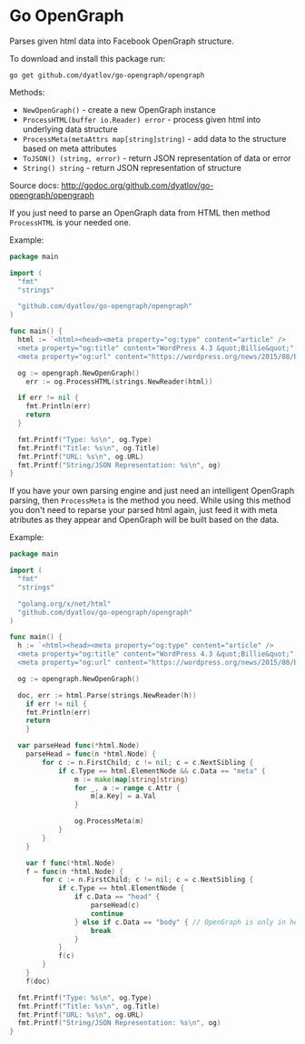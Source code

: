 Go OpenGraph
===

Parses given html data into Facebook OpenGraph structure.

To download and install this package run:

`go get github.com/dyatlov/go-opengraph/opengraph`

Methods:

 * `NewOpenGraph()` - create a new OpenGraph instance
 * `ProcessHTML(buffer io.Reader) error` - process given html into underlying data structure
 * `ProcessMeta(metaAttrs map[string]string)` - add data to the structure based on meta attributes
 * `ToJSON() (string, error)` - return JSON representation of data or error
 * `String() string` - return JSON representation of structure

Source docs: http://godoc.org/github.com/dyatlov/go-opengraph/opengraph

If you just need to parse an OpenGraph data from HTML then method `ProcessHTML` is your needed one.

Example:

```go
package main

import (
  "fmt"
  "strings"

  "github.com/dyatlov/go-opengraph/opengraph"
)

func main() {
  html := `<html><head><meta property="og:type" content="article" />
  <meta property="og:title" content="WordPress 4.3 &quot;Billie&quot;" />
  <meta property="og:url" content="https://wordpress.org/news/2015/08/billie/" /></head><body></body></html>`

  og := opengraph.NewOpenGraph()
	err := og.ProcessHTML(strings.NewReader(html))

  if err != nil {
    fmt.Println(err)
    return
  }

  fmt.Printf("Type: %s\n", og.Type)
  fmt.Printf("Title: %s\n", og.Title)
  fmt.Printf("URL: %s\n", og.URL)
  fmt.Printf("String/JSON Representation: %s\n", og)
}
```

If you have your own parsing engine and just need an intelligent OpenGraph parsing, then `ProcessMeta` is the method you need.
While using this method you don't need to reparse your parsed html again, just feed it with meta atributes as they appear and OpenGraph will be built based on the data.

Example:

```go
package main

import (
  "fmt"
  "strings"

  "golang.org/x/net/html"
  "github.com/dyatlov/go-opengraph/opengraph"
)

func main() {
  h := `<html><head><meta property="og:type" content="article" />
  <meta property="og:title" content="WordPress 4.3 &quot;Billie&quot;" />
  <meta property="og:url" content="https://wordpress.org/news/2015/08/billie/" /></head><body></body></html>`

  og := opengraph.NewOpenGraph()

  doc, err := html.Parse(strings.NewReader(h))
	if err != nil {
    fmt.Println(err)
    return
	}

  var parseHead func(*html.Node)
	parseHead = func(n *html.Node) {
		for c := n.FirstChild; c != nil; c = c.NextSibling {
			if c.Type == html.ElementNode && c.Data == "meta" {
				m := make(map[string]string)
				for _, a := range c.Attr {
					m[a.Key] = a.Val
				}

				og.ProcessMeta(m)
			}
		}
	}

	var f func(*html.Node)
	f = func(n *html.Node) {
		for c := n.FirstChild; c != nil; c = c.NextSibling {
			if c.Type == html.ElementNode {
				if c.Data == "head" {
					parseHead(c)
					continue
				} else if c.Data == "body" { // OpenGraph is only in head, so we don't need body
					break
				}
			}
			f(c)
		}
	}
	f(doc)

  fmt.Printf("Type: %s\n", og.Type)
  fmt.Printf("Title: %s\n", og.Title)
  fmt.Printf("URL: %s\n", og.URL)
  fmt.Printf("String/JSON Representation: %s\n", og)
}
```
